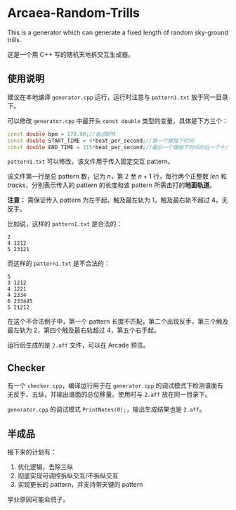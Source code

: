 # Arcaea-Random-Trills

This is a generator which can generate a fixed length of random sky-ground trills.

这是一个用 C++ 写的随机天地拆交互生成器。

## 使用说明

建议在本地编译 `generator.cpp` 运行，运行时注意与 `pattern1.txt` 放于同一目录下。

可以修改 `generator.cpp` 中最开头 `const double` 类型的变量，具体是下方三个：

```cpp
const double bpm = 178.00;//曲目BPM
const double START_TIME = 4*beat_per_second;//第一个键按下时间
const double END_TIME = 315*beat_per_second;//最后一个键按下时间的后一个十六分音符的时间
```

`pattern1.txt` 可以修改，该文件用于传入固定交互 pattern。

该文件第一行是总 pattern 数，记为 $n$，第 $2$ 至 $n+1$ 行，每行两个正整数 $len$ 和 $tracks$，分别表示传入的 pattern 的长度和该 pattern 所需击打的**地面轨道**。

**注意：** 需保证传入 pattern 为左手起，触及最左轨为 $1$，触及最右轨不超过 $4$，无反手。

比如说，这样的 `pattern1.txt` 是合法的：

```
2
4 1212
5 23121
```

而这样的 `pattern1.txt` 是不合法的：

```
5
3 1212
4 1221
4 2334
6 233445
5 21212
```

在这个不合法例子中，第一个 pattern 长度不匹配，第二个出现反手，第三个触及最左轨为 $2$，第四个触及最右轨超过 $4$，第五个右手起。

运行后生成的是 `2.aff` 文件，可以在 Arcade 预览。

## Checker

有一个 `checker.cpp`，编译运行用于在 `generator.cpp` 的调试模式下检测谱面有无反手、五纵，并输出谱面的总位移量。使用时与 `2.aff` 放在同一目录下。

`generator.cpp` 的调试模式 `PrintNotes(0);`，输出生成结果也是 `2.aff`。

## 半成品

接下来的计划有：

1. 优化逻辑，去除三纵
2. 彻底实现可调控拆纵交互/不拆纵交互
3. 实现更长的 pattern，并支持带天键的 pattern

学业原因可能会鸽子。
